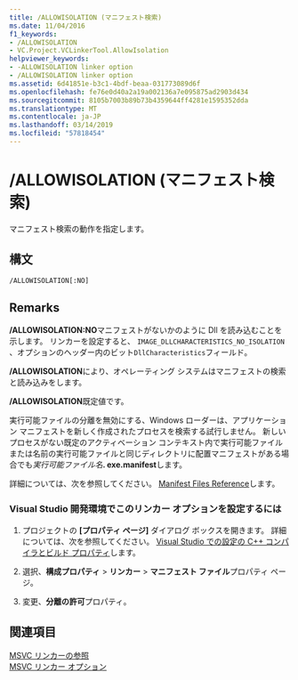 ```yaml
---
title: /ALLOWISOLATION (マニフェスト検索)
ms.date: 11/04/2016
f1_keywords:
- /ALLOWISOLATION
- VC.Project.VCLinkerTool.AllowIsolation
helpviewer_keywords:
- -ALLOWISOLATION linker option
- /ALLOWISOLATION linker option
ms.assetid: 6d41851e-b3c1-4bdf-beaa-031773089d6f
ms.openlocfilehash: fe76e0d40a2a19a002136a7e095875ad2903d434
ms.sourcegitcommit: 8105b7003b89b73b4359644ff4281e1595352dda
ms.translationtype: MT
ms.contentlocale: ja-JP
ms.lasthandoff: 03/14/2019
ms.locfileid: "57818454"
---
```

# <a name="allowisolation-manifest-lookup"></a>/ALLOWISOLATION (マニフェスト検索)

マニフェスト検索の動作を指定します。

## <a name="syntax"></a>構文

```
/ALLOWISOLATION[:NO]
```

## <a name="remarks"></a>Remarks

**/ALLOWISOLATION:NO**マニフェストがないかのように Dll を読み込むことを示します。 リンカーを設定すると、 `IMAGE_DLLCHARACTERISTICS_NO_ISOLATION` 、オプションのヘッダー内のビット`DllCharacteristics`フィールド。

**/ALLOWISOLATION**により、オペレーティング システムはマニフェストの検索と読み込みをします。

**/ALLOWISOLATION**既定値です。

実行可能ファイルの分離を無効にする、Windows ローダーは、アプリケーション マニフェストを新しく作成されたプロセスを検索する試行しません。 新しいプロセスがない既定のアクティベーション コンテキスト内で実行可能ファイルまたは名前の実行可能ファイルと同じディレクトリに配置マニフェストがある場合でも<em>実行可能ファイル名</em>**. exe.manifest**します。

詳細については、次を参照してください。 [Manifest Files Reference](/windows/desktop/SbsCs/manifest-files-reference)します。

### <a name="to-set-this-linker-option-in-the-visual-studio-development-environment"></a>Visual Studio 開発環境でこのリンカー オプションを設定するには

1. プロジェクトの **[プロパティ ページ]** ダイアログ ボックスを開きます。 詳細については、次を参照してください。 [Visual Studio での設定の C++ コンパイラとビルド プロパティ](../working-with-project-properties.md)します。

1. 選択、**構成プロパティ** > **リンカー** > **マニフェスト ファイル**プロパティ ページ。

1. 変更、**分離の許可**プロパティ。

## <a name="see-also"></a>関連項目

[MSVC リンカーの参照](linking.md)<br/>
[MSVC リンカー オプション](linker-options.md)
